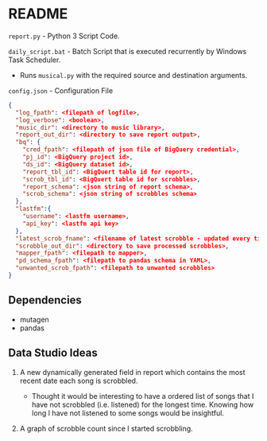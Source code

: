 

# README

`report.py` - Python 3 Script Code.

`daily_script.bat` - Batch Script that is executed recurrently by Windows Task Scheduler. 

- Runs `musical.py` with the required source and destination arguments.

`config.json` - Configuration File
```json
{
  "log_fpath": <filepath of logfile>,
  "log_verbose": <boolean>,
  "music_dir": <directory to music library>,
  "report_out_dir": <directory to save report output>,
  "bq": {
    "cred_fpath": <filepath of json file of BigQuery credential>,
    "pj_id": <BigQuery project id>,
    "ds_id": <BigQuery dataset id>,
    "report_tbl_id": <BigQuert table id for report>,
    "scrob_tbl_id": <BigQuert table id for scrobbles>,
    "report_schema": <json string of report schema>,
    "scrob_schema": <json string of scrobbles schema>
  },
  "lastfm":{
    "username": <lastfm username>,
    "api_key": <lastfm api key>
  },
  "latest_scrob_fname": <filename of latest scrobble - updated every time program is ran; no need to edit manually>,
  "scrobble_out_dir": <directory to save processed scrobbles>,
  "mapper_fpath": <filepath to mapper>,
  "pd_schema_fpath": <filepath to pandas schema in YAML>,
  "unwanted_scrob_fpath": <filepath to unwanted scrobbles>
}
```





## Dependencies 

- mutagen
- pandas





## Data Studio Ideas

1. A new dynamically generated field in report which contains the most recent date each song is scrobbled.

   - Thought it would be interesting to have a ordered list of songs that I have not scrobbled (i.e. listened) for the longest time. Knowing how long I have not listened to some songs would be insightful. 

2. A graph of scrobble count since I started scrobbling.

   
